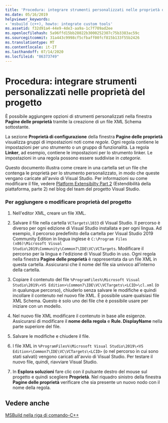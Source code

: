 ```yaml
---
title: 'Procedura: integrare strumenti personalizzati nelle proprietà del progetto'
ms.date: 05/16/2019
helpviewer_keywords:
- 'msbuild (c++), howto: integrate custom tools'
ms.assetid: f32d91a4-44e9-4de3-aa9a-1c7f709ad2ee
ms.openlocfilehash: 5a96ffd15bb28022b3000252307c75b3383ac59c
ms.sourcegitcommit: 31a443c9998cf5cfbaff00fcf815b133f55b2426
ms.translationtype: MT
ms.contentlocale: it-IT
ms.lasthandoff: 07/14/2020
ms.locfileid: "86373749"
---
```

# <a name="how-to-integrate-custom-tools-into-the-project-properties"></a>Procedura: integrare strumenti personalizzati nelle proprietà del progetto

È possibile aggiungere opzioni di strumenti personalizzati nella finestra **Pagine delle proprietà** tramite la creazione di un file XML Schema sottostante.

La sezione **Proprietà di configurazione** della finestra **Pagine delle proprietà** visualizza gruppi di impostazioni noti come *regole*. Ogni regola contiene le impostazioni per uno strumento o un gruppo di funzionalità. La regola **Linker**, ad esempio, contiene le impostazioni per lo strumento linker. Le impostazioni in una regola possono essere suddivise in *categorie*.

Questo documento illustra come creare in una cartella set un file che contenga le proprietà per lo strumento personalizzato, in modo che queste vengano caricate all'avvio di Visual Studio. Per informazioni su come modificare il file, vedere [Platform Extensibilty Part 2](https://docs.microsoft.com/archive/blogs/vsproject/platform-extensibility-part-2) (Estendibilità della piattaforma, parte 2) nel blog del team del progetto Visual Studio.

### <a name="to-add-or-change-project-properties"></a>Per aggiungere o modificare proprietà del progetto

1. Nell'editor XML, creare un file XML.

1. Salvare il file nella cartella `VCTargets\1033` di Visual Studio. Il percorso è diverso per ogni edizione di Visual Studio installata e per ogni lingua. Ad esempio, il percorso predefinito della cartella per Visual Studio 2019 Community Edition in lingua inglese è `C:\Program Files (x86)\Microsoft Visual Studio\2019\Community\Common7\IDE\VC\VCTargets`. Modificare il percorso per la lingua e l'edizione di Visual Studio in uso. Ogni regola nella finestra **Pagine delle proprietà** è rappresentata da un file XML in questa cartella. Assicurarsi che il nome del file sia univoco all'interno della cartella.

1. Copiare il contenuto del file `%ProgramFiles%\Microsoft Visual Studio\2019\<VS Edition>\Common7\IDE\VC\VCTargets\<LCID>\cl.xml` (o in qualunque percorso), chiuderlo senza salvare le modifiche e quindi incollare il contenuto nel nuovo file XML. È possibile usare qualsiasi file XML Schema. Questo è solo uno dei file che è possibile usare per iniziare con un modello.

1. Nel nuovo file XML modificare il contenuto in base alle esigenze. Assicurarsi di modificare il **nome della regola** e **Rule. DisplayName** nella parte superiore del file.

1. Salvare le modifiche e chiudere il file.

1. I file XML in `%ProgramFiles%\Microsoft Visual Studio\2019\<VS Edition>\Common7\IDE\VC\VCTargets\<LCID>` (o nel percorso in cui sono stati salvati) vengono caricati all'avvio di Visual Studio. Per testare il nuovo file, quindi, riavviare Visual Studio.

1. In **Esplora soluzioni** fare clic con il pulsante destro del mouse sul progetto e quindi scegliere **Proprietà**. Nel riquadro sinistro della finestra **Pagine delle proprietà** verificare che sia presente un nuovo nodo con il nome della regola.

## <a name="see-also"></a>Vedere anche

[MSBuild nella riga di comando-C++](msbuild-visual-cpp.md)
